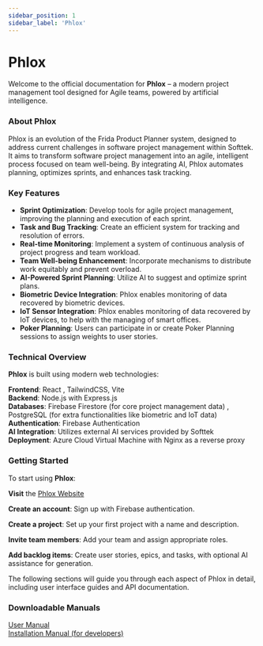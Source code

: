 ```yaml
---
sidebar_position: 1
sidebar_label: 'Phlox'
---
```


# Phlox


Welcome to the official documentation for **Phlox** – a modern project management tool designed for Agile teams, powered by artificial intelligence.

### About Phlox

Phlox is an evolution of the Frida Product Planner system, designed to address current challenges in software project management within Softtek. It aims to transform software project management into an agile, intelligent process focused on team well-being. By integrating AI, Phlox automates planning, optimizes sprints, and enhances task tracking.

### Key Features


- **Sprint Optimization**: Develop tools for agile project management, improving the planning and execution of each sprint.
- **Task and Bug Tracking**: Create an efficient system for tracking and resolution of errors.
- **Real-time Monitoring**: Implement a system of continuous analysis of project progress and team workload.
- **Team Well-being Enhancement**: Incorporate mechanisms to distribute work equitably and prevent overload.
- **AI-Powered Sprint Planning**: Utilize AI to suggest and optimize sprint plans.
- **Biometric Device Integration**: Phlox enables monitoring of data recovered by biometric devices.
- **IoT Sensor Integration**: Phlox enables monitoring of data recovered by IoT devices, to help with the managing of smart offices.
- **Poker Planning**: Users can participate in or create Poker Planning sessions to assign weights to user stories.

### Technical Overview

**Phlox** is built using modern web technologies:

**Frontend**: React , TailwindCSS, Vite <br/>
**Backend**: Node.js with Express.js<br/>
**Databases**: Firebase Firestore (for core project management data) , PostgreSQL (for extra functionalities like biometric and IoT data)<br/>
**Authentication**: Firebase Authentication<br/>
**AI Integration**: Utilizes external AI services provided by Softtek<br/>
**Deployment**: Azure Cloud Virtual Machine with Nginx as a reverse proxy<br/>

### Getting Started

To start using **Phlox**:

**Visit** the [Phlox Website](http://phlox-production-7576.up.railway.app) <br/>

**Create an account**: Sign up with Firebase authentication.

**Create a project**: Set up your first project with a name and description.

**Invite team members**: Add your team and assign appropriate roles.

**Add backlog items**: Create user stories, epics, and tasks, with optional AI assistance for generation.


The following sections will guide you through each aspect of Phlox in detail, including user interface guides and API documentation.

### Downloadable Manuals
[User Manual](https://www.canva.com/design/DAGp6fdLgfw/UZDuKcImgzcbXS6klfqD9g/edit?utm_content=DAGp6fdLgfw&utm_campaign=designshare&utm_medium=link2&utm_source=sharebutton) <br/>
[Installation Manual (for developers)](https://docs.google.com/document/d/17RDToQXIk0dtX1CdyAPEMCdrpl_GyrjbpGP0Ot9w2YA/edit?usp=sharing)
